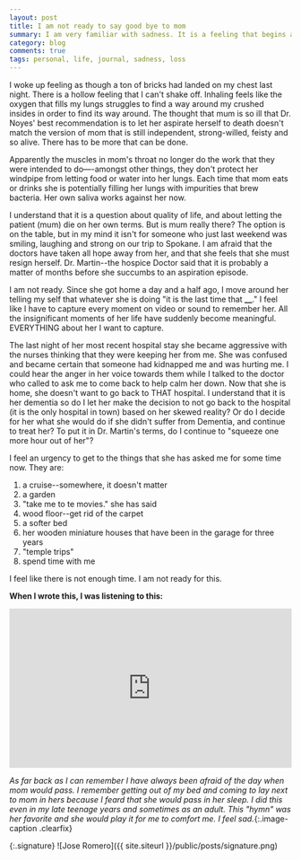 ```yaml
---
layout: post
title: I am not ready to say good bye to mom
summary: I am very familiar with sadness. It is a feeling that begins at the pit of my stomach and moves around my ribs and up my back through my shoulder blades to rest in the back of my neck. From there, the feeling wraps itself around my neck to choke me and makes my head throb filling my eyes with tears. That is sadness for me. I feel it a lot.
category: blog
comments: true
tags: personal, life, journal, sadness, loss
---
```


I woke up feeling as though a ton of bricks had landed on my chest last night. There is a hollow feeling that I can't shake off. Inhaling feels like the oxygen that fills my lungs struggles to find a way around my crushed insides in order to find its way around. The thought that mum is so ill that Dr. Noyes' best recommendation is to let her aspirate herself to death doesn't match the version of mom that is still independent, strong-willed, feisty and so alive. There has to be more that can be done.

Apparently the muscles in mom's throat no longer do the work that they were intended to do—-amongst other things, they don't protect her windpipe from letting food or water into her lungs. Each time that mom eats or drinks she is potentially filling her lungs with impurities that brew bacteria. Her own saliva works against her now.

I understand that it is a question about quality of life, and about letting the patient (mum) die on her own terms. But is mum really there? The option is on the table, but in my mind it isn't for someone who just last weekend was smiling, laughing and strong on our trip to Spokane. I am afraid that the doctors have taken all hope away from her, and that she feels that she must resign herself. Dr. Martin--the hospice Doctor said that it is probably a matter of months before she succumbs to an aspiration episode.

I am not ready. Since she got home a day and a half ago, I move around her telling my self that whatever she is doing "it is the last time that ****\_\_****." I feel like I have to capture every moment on video or sound to remember her. All the insignificant moments of her life have suddenly become meaningful. EVERYTHING about her I want to capture.

The last night of her most recent hospital stay she became aggressive with the nurses thinking that they were keeping her from me. She was confused and became certain that someone had kidnapped me and was hurting me. I could hear the anger in her voice towards them while I talked to the doctor who called to ask me to come back to help calm her down. Now that she is home, she doesn't want to go back to THAT hospital. I understand that it is her dementia so do I let her make the decision to not go back to the hospital (it is the only hospital in town) based on her skewed reality? Or do I decide for her what she would do if she didn't suffer from Dementia, and continue to treat her? To put it in Dr. Martin's terms, do I continue to "squeeze one more hour out of her"?

I feel an urgency to get to the things that she has asked me for some time now. They are:

1. a cruise--somewhere, it doesn't matter
2. a garden
3. "take me to te movies." she has said
4. wood floor--get rid of the carpet
5. a softer bed
6. her wooden miniature houses that have been in the garage for three years
7. "temple trips"
8. spend time with me

I feel like there is not enough time. I am not ready for this.

**When I wrote this, I was listening to this:**

 <style>.embed-container { position: relative; padding-bottom: 56.25%; height: 0; overflow: hidden; max-width: 100%; } .embed-container iframe, .embed-container object, .embed-container embed { position: absolute; top: 0; left: 0; width: 100%; height: 100%; }</style>
<div class='embed-container'><iframe src='https://www.youtube.com/embed/1RRqDcQoqgo?rel=0&amp;t=27s&amp;showinfo=0' frameborder='0' allowfullscreen></iframe></div>

_As far back as I can remember I have always been afraid of the day when mom would pass. I remember getting out of my bed and coming to lay next to mom in hers because I feard that she would pass in her sleep. I did this even in my late teenage years and sometimes as an adult. This "hymn" was her favorite and she would play it for me to comfort me. I feel sad._{:.image-caption .clearfix}

{:.signature}
![Jose Romero]({{ site.siteurl }}/public/posts/signature.png)
